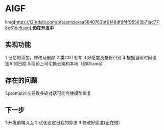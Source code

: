 # AIGF
!img[https://i2.hdslb.com/bfs/article/aa5640763bf9149df6f4f95503b71ac778e61dc5.jpg]
**仍在开发中**
## 实现功能
1.记忆的添加，修改及删除
2.类COT思考
3.好感度及身份识别
4.根据当前时间设定AI的日程
5.理论上可切换云端和本地（如Ollama）

## 存在的问题
1.prompt过长导致多轮对话可能会使模型重复

## 下一步
1.开发前端页面
2.优化设定日程的算法
3.修改好感度(正在做)
